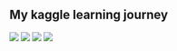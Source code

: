 ## My kaggle learning journey


[![](https://road-to-kaggle-grandmaster.vercel.app/api/badges/misalraj/competition/light)](https://www.kaggle.com/misalraj)
[![](https://road-to-kaggle-grandmaster.vercel.app/api/badges/misalraj/dataset/light)](https://www.kaggle.com/misalraj)
[![](https://road-to-kaggle-grandmaster.vercel.app/api/badges/misalraj/notebook/light)](https://www.kaggle.com/misalraj)
[![](https://road-to-kaggle-grandmaster.vercel.app/api/badges/misalraj/discussion/light)](https://www.kaggle.com/misalraj)

